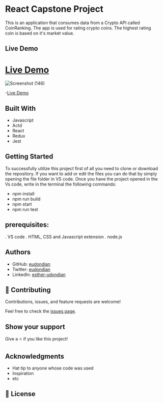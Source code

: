 # React Capstone Project


This is an application that consumes data from a Crypto API called CoinRanking. The app is used for rating crypto coins. The highest rating coin is  based on it's market value.
## Live Demo


[Live Demo](https://deploy-preview-8--elaborate-sherbet-f77f58.netlify.app/)
=======
![Screenshot (146)](https://user-images.githubusercontent.com/90483434/189490183-e811ab5e-1c0f-4c2d-9b37-2693c7ed5fbe.png)


-[Live Demo](https://dreamy-marshmallow-5575c8.netlify.app)



## Built With

- Javascript
- Actd
- React
- Redux
- Jest


## Getting Started

To successfully utilize this project first of all you need to clone or download the repository. If you want to add or edit the files you can do that by simply opening the file folder in VS code. Once you have the project opened in the Vs code, write in the terminal the following commands:

- npm install
- npm run build
- npm start
- npm run test


## prerequisites:
. VS code
. HTML, CSS and Javascript extension
. node.js 


## Authors

- GitHub: [eudondian](https://github.com/eudondian)
- Twitter: [eudondian](https://twitter.com/eudondian)
- LinkedIn: [esther-udondian](https://www.linkedin.com/in/esther-udondian)



## 🤝 Contributing

Contributions, issues, and feature requests are welcome!

Feel free to check the [issues page](https://github.com/eudondian/React-Capstone/issues).

## Show your support

Give a ⭐️ if you like this project!

## Acknowledgments

- Hat tip to anyone whose code was used
- Inspiration
- etc

## 📝 License
